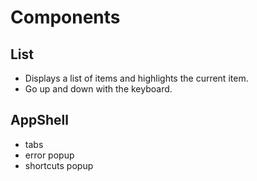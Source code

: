 # Components

## List

- Displays a list of items and highlights the current item.
- Go up and down with the keyboard.

## AppShell

- tabs
- error popup
- shortcuts popup
